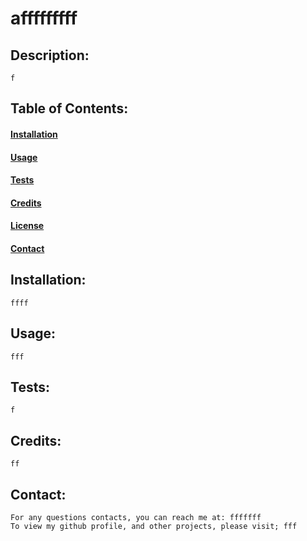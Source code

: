 # afffffffff
  

  ## Description:
    f
    
  ## Table of Contents:
  #### [Installation](#installation)
  #### [Usage](#usage)
  #### [Tests](#tests)
  #### [Credits](#credits)
  #### [License](#license)
  #### [Contact](#contact)

  ## Installation:
    ffff

  ## Usage:
    fff

  ## Tests:
    f

  ## Credits:
    ff
    
  ## Contact:
    For any questions contacts, you can reach me at: fffffff
    To view my github profile, and other projects, please visit; fff
    
    